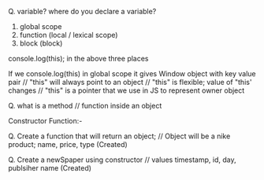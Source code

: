 Q. variable? where do you declare a variable?

1. global scope
2. function (local / lexical scope)
3. block (block)

console.log(this); in the above three places

If we console.log(this) in global scope it gives Window object with key value pair
// "this" will always point to an object
// "this" is flexible; value of "this' changes
// "this" is a pointer that we use in JS to represent owner object

Q. what is a method
// function inside an object

Constructor Function:-

Q. Create a function that will return an object;
// Object will be a nike product; name, price, type (Created)

Q. Create a newSpaper using constructor
// values timestamp, id, day, publsiher name (Created)
